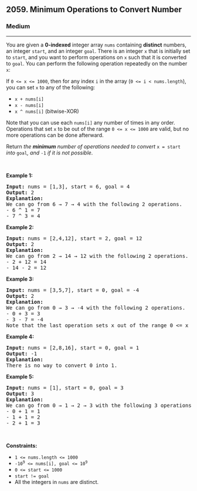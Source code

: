 <h2>2059. Minimum Operations to Convert Number</h2><h3>Medium</h3><hr><div><p>You are given a <strong>0-indexed</strong> integer array <code>nums</code> containing <strong>distinct</strong> numbers, an integer <code>start</code>, and an integer <code>goal</code>. There is an integer <code>x</code>&nbsp;that is initially set to <code>start</code>, and you want to perform operations on <code>x</code> such that it is converted to <code>goal</code>. You can perform the following operation repeatedly on the number <code>x</code>:</p>

<p>If <code>0 &lt;= x &lt;= 1000</code>, then for any index <code>i</code> in the array (<code>0 &lt;= i &lt; nums.length</code>), you can set <code>x</code> to any of the following:</p>

<ul>
	<li><code>x + nums[i]</code></li>
	<li><code>x - nums[i]</code></li>
	<li><code>x ^ nums[i]</code> (bitwise-XOR)</li>
</ul>

<p>Note that you can use each <code>nums[i]</code> any number of times in any order. Operations that set <code>x</code> to be out of the range <code>0 &lt;= x &lt;= 1000</code> are valid, but no more operations can be done afterward.</p>

<p>Return <em>the <strong>minimum</strong> number of operations needed to convert </em><code>x = start</code><em> into </em><code>goal</code><em>, and </em><code>-1</code><em> if it is not possible</em>.</p>

<p>&nbsp;</p>
<p><strong>Example 1:</strong></p>

<pre><strong>Input:</strong> nums = [1,3], start = 6, goal = 4
<strong>Output:</strong> 2
<strong>Explanation:</strong>
We can go from 6 → 7 → 4 with the following 2 operations.
- 6 ^ 1 = 7
- 7 ^ 3 = 4
</pre>

<p><strong>Example 2:</strong></p>

<pre><strong>Input:</strong> nums = [2,4,12], start = 2, goal = 12
<strong>Output:</strong> 2
<strong>Explanation:</strong>
We can go from 2 → 14 → 12 with the following 2 operations.
- 2 + 12 = 14
- 14 - 2 = 12
</pre>

<p><strong>Example 3:</strong></p>

<pre><strong>Input:</strong> nums = [3,5,7], start = 0, goal = -4
<strong>Output:</strong> 2
<strong>Explanation:</strong>
We can go from 0 → 3 → -4 with the following 2 operations. 
- 0 + 3 = 3
- 3 - 7 = -4
Note that the last operation sets x out of the range 0 &lt;= x &lt;= 1000, which is valid.
</pre>

<p><strong>Example 4:</strong></p>

<pre><strong>Input:</strong> nums = [2,8,16], start = 0, goal = 1
<strong>Output:</strong> -1
<strong>Explanation:</strong>
There is no way to convert 0 into 1.</pre>

<p><strong>Example 5:</strong></p>

<pre><strong>Input:</strong> nums = [1], start = 0, goal = 3
<strong>Output:</strong> 3
<strong>Explanation:</strong> 
We can go from 0 → 1 → 2 → 3 with the following 3 operations. 
- 0 + 1 = 1 
- 1 + 1 = 2
- 2 + 1 = 3
</pre>

<p>&nbsp;</p>
<p><strong>Constraints:</strong></p>

<ul>
	<li><code>1 &lt;= nums.length &lt;= 1000</code></li>
	<li><code>-10<sup>9</sup> &lt;= nums[i], goal &lt;= 10<sup>9</sup></code></li>
	<li><code>0 &lt;= start &lt;= 1000</code></li>
	<li><code>start != goal</code></li>
	<li>All the integers in <code>nums</code> are distinct.</li>
</ul>
</div>